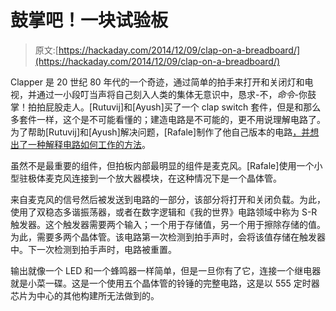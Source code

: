 # 鼓掌吧！一块试验板

> 原文:[https://hackaday.com/2014/12/09/clap-on-a-breadboard/](https://hackaday.com/2014/12/09/clap-on-a-breadboard/)

Clapper 是 20 世纪 80 年代的一个奇迹，通过简单的拍手来打开和关闭灯和电视，并通过一小段叮当声将自己刻入人类的集体无意识中，恳求-不，*命令*-你鼓掌！拍拍屁股走人。[Rutuvij]和[Ayush]买了一个 clap switch 套件，但是和那么多套件一样，这个是不可能看懂的；建造电路是不可能的，更不用说理解电路了。为了帮助[Rutuvij]和[Ayush]解决问题，[Rafale]制作了他自己版本的电路[，并想出了一种解释电路如何工作的方法](http://rafalerobotics.in/clap-switch/)。

虽然不是最重要的组件，但拍板内部最明显的组件是麦克风。[Rafale]使用一个小型驻极体麦克风连接到一个放大器模块，在这种情况下是一个晶体管。

来自麦克风的信号然后被发送到电路的一部分，该部分将打开和关闭负载。为此，使用了双稳态多谐振荡器，或者在数字逻辑和《我的世界》电路领域中称为 S-R 触发器。这个触发器需要两个输入；一个用于存储值，另一个用于擦除存储的值。为此，需要多两个晶体管。该电路第一次检测到拍手声时，会将该值存储在触发器中。下一次检测到拍手声时，电路被重置。

输出就像一个 LED 和一个蜂鸣器一样简单，但是一旦你有了它，连接一个继电器就是小菜一碟。这是一个使用五个晶体管的铃锤的完整电路，这是以 555 定时器芯片为中心的其他构建所无法做到的。